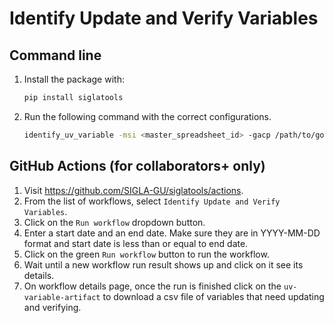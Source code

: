 # Identify Update and Verify Variables

## Command line

1. Install the package with:

    ```bash
    pip install siglatools
    ```

2. Run the following command with the correct configurations.

    ```bash
    identify_uv_variable -msi <master_spreadsheet_id> -gacp /path/to/google-api-credentials.json -sd <start_date> -ed <end_date>
    ```

## GitHub Actions (for collaborators+ only) 

1. Visit https://github.com/SIGLA-GU/siglatools/actions.
2. From the list of workflows, select `Identify Update and Verify Variables`.
3. Click on the `Run workflow` dropdown button.
4. Enter a start date and an end date. Make sure they are in YYYY-MM-DD format and start date is less than or equal to end date.
5. Click on the green `Run workflow` button to run the workflow.
6. Wait until a new workflow run result shows up and click on it see its details.
7. On workflow details page, once the run is finished click on the `uv-variable-artifact` to download a csv file of variables that need updating and verifying.
